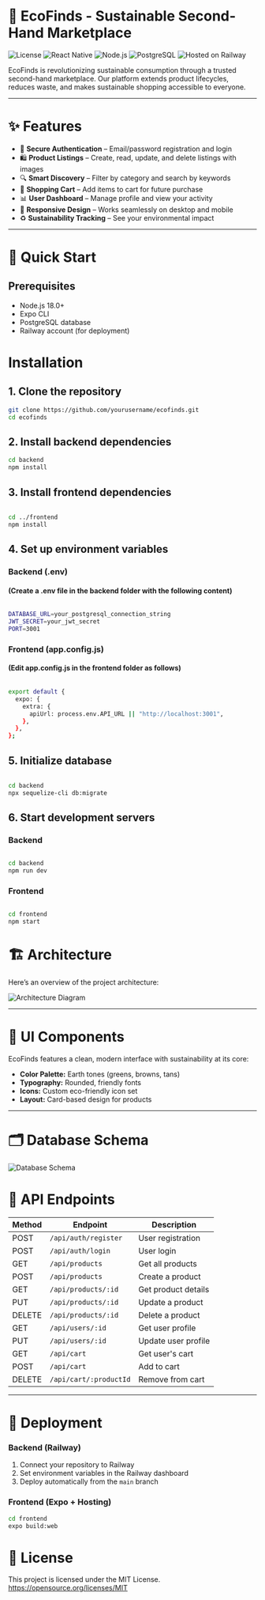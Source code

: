 # 🌱 EcoFinds - Sustainable Second-Hand Marketplace

![License](https://img.shields.io/badge/license-MIT-blue.svg)
![React Native](https://img.shields.io/badge/React%20Native-0.72.0-61dafb.svg)
![Node.js](https://img.shields.io/badge/Node.js-18.0%2B-green.svg)
![PostgreSQL](https://img.shields.io/badge/PostgreSQL-15.0-336791.svg)
![Hosted on Railway](https://img.shields.io/badge/Hosted%20on-Railway-0B0D0E.svg)

EcoFinds is revolutionizing sustainable consumption through a trusted second-hand marketplace. Our platform extends product lifecycles, reduces waste, and makes sustainable shopping accessible to everyone.

---

# ✨ Features

- 🔐 **Secure Authentication** – Email/password registration and login
- 🛍️ **Product Listings** – Create, read, update, and delete listings with images
- 🔍 **Smart Discovery** – Filter by category and search by keywords
- 🛒 **Shopping Cart** – Add items to cart for future purchase
- 📊 **User Dashboard** – Manage profile and view your activity
- 📱 **Responsive Design** – Works seamlessly on desktop and mobile
- ♻️ **Sustainability Tracking** – See your environmental impact

---

# 🚀 Quick Start

## Prerequisites

- Node.js 18.0+
- Expo CLI
- PostgreSQL database
- Railway account (for deployment)

# Installation

## 1. Clone the repository

```bash
git clone https://github.com/yourusername/ecofinds.git
cd ecofinds
```

##  2. Install backend dependencies
```bash
cd backend
npm install
```

## 3. Install frontend dependencies
```bash

cd ../frontend
npm install
```

## 4. Set up environment variables

### Backend (.env)

#### (Create a .env file in the backend folder with the following content)
```bash

DATABASE_URL=your_postgresql_connection_string
JWT_SECRET=your_jwt_secret
PORT=3001
```

### Frontend (app.config.js)
#### (Edit app.config.js in the frontend folder as follows)
```bash

export default {
  expo: {
    extra: {
      apiUrl: process.env.API_URL || "http://localhost:3001",
    },
  },
};
```

## 5. Initialize database
```bash

cd backend
npx sequelize-cli db:migrate
```

## 6. Start development servers

### Backend
```bash

cd backend
npm run dev
```

### Frontend
```bash

cd frontend
npm start
```

# 🏗️ Architecture

Here’s an overview of the project architecture:

![Architecture Diagram](https://github.com/shrey3108/VirtualCommunity_TS/blob/main/deepseek_mermaid_20250906_d8f80d.png)

---

# 🎨 UI Components

EcoFinds features a clean, modern interface with sustainability at its core:

- **Color Palette:** Earth tones (greens, browns, tans)  
- **Typography:** Rounded, friendly fonts  
- **Icons:** Custom eco-friendly icon set  
- **Layout:** Card-based design for products  

---

# 🗂️ Database Schema

![Database Schema](https://github.com/shrey3108/VirtualCommunity_TS/blob/main/deepseek_mermaid_20250906_86d6b8.png)

# 🔌 API Endpoints

| Method | Endpoint               | Description         |
|--------|-----------------------|-------------------|
| POST   | `/api/auth/register`   | User registration |
| POST   | `/api/auth/login`      | User login        |
| GET    | `/api/products`        | Get all products  |
| POST   | `/api/products`        | Create a product  |
| GET    | `/api/products/:id`    | Get product details |
| PUT    | `/api/products/:id`    | Update a product  |
| DELETE | `/api/products/:id`    | Delete a product  |
| GET    | `/api/users/:id`       | Get user profile  |
| PUT    | `/api/users/:id`       | Update user profile |
| GET    | `/api/cart`            | Get user's cart   |
| POST   | `/api/cart`            | Add to cart       |
| DELETE | `/api/cart/:productId` | Remove from cart  |

---

# 🚀 Deployment

### Backend (Railway)

1. Connect your repository to Railway  
2. Set environment variables in the Railway dashboard  
3. Deploy automatically from the `main` branch  

### Frontend (Expo + Hosting)

```bash
cd frontend
expo build:web
```
# 📝 License

This project is licensed under the MIT License.  
https://opensource.org/licenses/MIT


